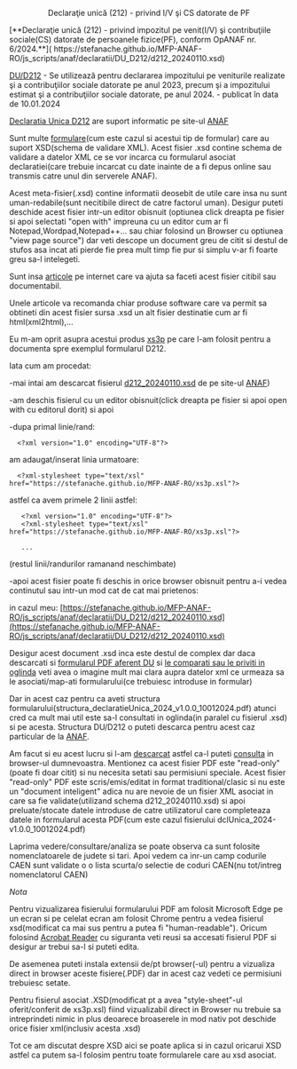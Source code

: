 <p align="center" width="100%">
      Declaraţie unică (212) - privind I/V şi CS datorate de PF
</p>
[**Declaraţie unică (212) - privind impozitul pe venit(I/V) şi contribuţiile sociale(CS) datorate de persoanele fizice(PF), conform OpANAF nr. 6/2024.**]( https://stefanache.github.io/MFP-ANAF-RO/js_scripts/anaf/declaratii/DU_D212/d212_20240110.xsd)

[DU/D212](https://static.anaf.ro/static/10/Anaf/Declaratii_R/declaratie_unica.html) - Se utilizează pentru declararea impozitului pe veniturile realizate şi a contribuţiilor sociale datorate  pe anul 2023, precum şi a impozitului estimat şi a contribuţiilor sociale datorate, pe  anul 2024. - publicat în data de 10.01.2024

[Declaratia Unica D212](https://static.anaf.ro/static/10/Anaf/Declaratii_R/declaratie_unica.html) are suport informatic pe site-ul [ANAF](https://static.anaf.ro/static/10/Anaf/AsistentaContribuabili_r/toate_formularele_30032017.htm)

Sunt multe [formulare](https://static.anaf.ro/static/10/Anaf/formulare/toate_formularele.htm)(cum este cazul si acestui tip de formular) care au suport XSD(schema de validare XML).
Acest fisier .xsd contine schema de validare a datelor XML ce se vor incarca cu formularul asociat declaratiei(care trebuie incarcat cu date inainte de a fi depus online sau transmis catre unul din serverele ANAF).

Acest meta-fisier(.xsd) contine informatii deosebit de utile care insa nu sunt uman-redabile(sunt necitibile direct de catre factorul uman).
Desigur puteti deschide acest fisier intr-un editor obisnuit (optiunea click dreapta pe fisier si apoi selectati "open with" impreuna cu un editor cum ar fi Notepad,Wordpad,Notepad++... sau chiar folosind un Browser cu optiunea "view page source") dar veti descope un document greu de citit si destul de stufos asa incat ati pierde fie prea mult timp fie pur si simplu v-ar fi foarte greu sa-l intelegeti. 

Sunt insa [articole](https://stackoverflow.com/questions/237938/how-to-convert-xsd-to-human-readable-documentation) pe internet care va ajuta sa faceti acest fisier citibil sau documentabil.

Unele articole va recomanda chiar produse software care va permit sa obtineti din acest fisier sursa .xsd un alt fisier destinatie cum ar fi html(xml2html),...

Eu m-am oprit asupra acestui produs [xs3p](https://xml.fiforms.org/xs3p/) pe care l-am folosit pentru a documenta spre exemplul formularul D212.

Iata cum am procedat:

-mai intai am descarcat fisierul [d212_20240110.xsd](https://static.anaf.ro/static/10/Anaf/Declaratii_R/AplicatiiDec/d212_20240110.xsd) de pe site-ul [ANAF](https://static.anaf.ro/static/10/Anaf/Declaratii_R/declaratie_unica.html))

-am deschis fisierul cu un editor obisnuit(click dreapta pe fisier si apoi open with cu editorul dorit) si apoi

-dupa primal linie/rand:

      <?xml version="1.0" encoding="UTF-8"?>

  am adaugat/inserat linia urmatoare:
                      
      <?xml-stylesheet type="text/xsl" href="https://stefanache.github.io/MFP-ANAF-RO/xs3p.xsl"?>

 astfel ca avem primele 2 linii astfel:

       <?xml version="1.0" encoding="UTF-8"?>
       <?xml-stylesheet type="text/xsl" href="https://stefanache.github.io/MFP-ANAF-RO/xs3p.xsl"?>

       ...
       

 (restul linii/randurilor ramanand neschimbate)

 -apoi acest fisier poate fi deschis in orice browser obisnuit pentru a-i vedea continutul sau intr-un mod cat de cat mai prietenos:

  in cazul meu: [https://stefanache.github.io/MFP-ANAF-RO/js_scripts/anaf/declaratii/DU_D212/d212_20240110.xsd](https://stefanache.github.io/MFP-ANAF-RO/js_scripts/anaf/declaratii/DU_D212/d212_20240110.xsd)
 
Desigur acest document .xsd inca este destul de complex dar daca descarcati si [formularul PDF aferent DU](https://static.anaf.ro/static/10/Anaf/Declaratii_R/AplicatiiDec/dclUnica_2024-v1.0.0_10012024.pdf) si [le comparati sau le priviti in oglinda](https://stefanache.github.io/MFP-ANAF-RO/js_scripts/anaf/declaratii/DU_D212/dclUnica_2024-v1.0.0_10012024.pdf) veti avea o imagine mult mai clara aupra datelor xml ce urmeaza sa le asociati/map-ati formularului(ce trebuiesc introduse in formular)

Dar in acest caz pentru ca aveti structura formularului(structura_declaratieUnica_2024_v1.0.0_10012024.pdf)  atunci cred ca mult mai util este sa-l consultati in oglinda(in paralel cu fisierul .xsd) si pe acesta. Structura DU/D212 o puteti descarca pentru acest caz particular de la [ANAF](https://static.anaf.ro/static/10/Anaf/Declaratii_R/AplicatiiDec/structura_declaratieUnica_2024_v1.0.0_10012024.pdf).

Am facut si eu acest lucru si l-am [descarcat](https://static.anaf.ro/static/10/Anaf/Declaratii_R/AplicatiiDec/structura_declaratieUnica_2024_v1.0.0_10012024.pdf) astfel ca-l puteti [consulta](https://stefanache.github.io/MFP-ANAF-RO/js_scripts/anaf/declaratii/DU_D212/structura_declaratieUnica_2024_v1.0.0_10012024.pdf) in browser-ul dumnevoastra.
Mentionez ca acest fisier PDF este "read-only"(poate fi doar citit) si nu necesita setati sau permisiuni speciale.
Acest fisier "read-only" PDF este scris/emis/editat in format traditional/clasic si nu este un "document inteligent" adica nu are nevoie de un fisier XML asociat in care sa fie validate(utilizand schema d212_20240110.xsd) si apoi preluate/stocate datele introduse de catre utilizatorul care completeaza datele in formularul acesta PDF(cum este cazul fisierului dclUnica_2024-v1.0.0_10012024.pdf)

Laprima vedere/consultare/analiza se poate observa ca sunt folosite nomenclatoarele de judete si tari. Apoi vedem ca inr-un camp codurile CAEN sunt validate o o lista scurta/o selectie de coduri CAEN(nu tot/intreg nomenclatorul CAEN)

*Nota*

Pentru vizualizarea fisierului formularului PDF am folosit Microsoft Edge pe un ecran si pe celelat ecran am folosit Chrome pentru a vedea fisierul xsd(modificat ca mai sus pentru a putea fi "human-readable").
Oricum folosind  [Acrobat Reader](http://www.adobe.com/go/acrreader) cu siguranta veti reusi sa accesati fisierul PDF si desigur ar trebui sa-l si puteti edita.

De asemenea puteti instala extensii de/pt browser(-ul) pentru a vizualiza direct in browser aceste fisiere(.PDF) dar in acest caz vedeti ce permisiuni trebuiesc setate.

Pentru  fisierul asociat .XSD(modificat pt a avea "style-sheet"-ul oferit/conferit de xs3p.xsl) fiind vizualizabil direct in Browser nu trebuie sa intreprindeti nimic in plus deoarece broaserele in mod nativ pot deschide orice fisier xml(inclusiv acesta .xsd)

Tot ce am discutat despre XSD aici se poate aplica si in cazul oricarui XSD astfel ca  putem sa-l folosim pentru toate formularele care au xsd asociat.


 

 
